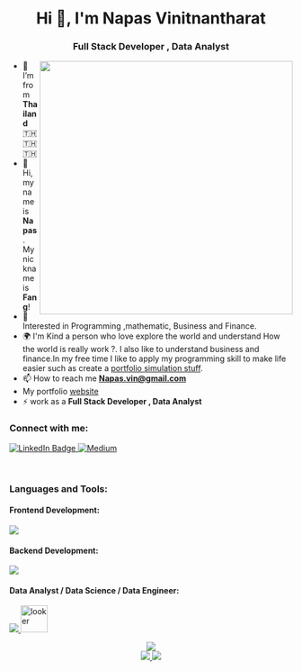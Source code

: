 <h1 align="center">Hi 👋, I'm Napas Vinitnantharat</h1>
<h3 align="center">Full Stack Developer , Data Analyst</h3>
<img align="right" src="https://camo.githubusercontent.com/c1dcb74cc1c1835b1d716f5051499a2814c683c806b15f04b0eba492863703e9/68747470733a2f2f63646e2e6472696262626c652e636f6d2f75736572732f3733303730332f73637265656e73686f74732f363538313234332f6176656e746f2e676966" width="450">


- 🌱 I’m from **Thailand** 🇹🇭 🇹🇭 🇹🇭
- 👋 Hi, my name is **Napas** . My nickname is **Fang**!
- 🤔 Interested in Programming ,mathematic, Business and Finance. 
- 🌍 I'm Kind a person who love explore the world and understand How the world is really work ?. I also like to understand business and finance.In my free time I like to apply my programming skill to make life easier such as create a [portfolio simulation stuff](https://github.com/Nas-virat/SPFNA-stock-idea).
- 📫 How to reach me **Napas.vin@gmail.com**
- My portfolio [website](https://napasvin.vercel.app/)
- ⚡ work as a **Full Stack Developer , Data Analyst**

<h3 align="left">Connect with me:</h3>

<a href="https://www.linkedin.com/in/napas-vinitnantharat-483467202/">
  <img src="https://img.shields.io/badge/LinkedIn-blue?style=for-the-badge&logo=linkedin&logoColor=white" alt="LinkedIn Badge"/>
</a>
<a href="https://medium.com/@napas.vin">
  <img src="https://img.shields.io/badge/Medium-12100E?style=for-the-badge&logo=medium&logoColor=white" alt="Medium"/>
</a>
<br/>
<p align="left">
</p>
<br/>
<h3 align="left">Languages and Tools:</h3>

<h4 align="left">Frontend Development:</h4>
<p align="left">
  <a href="https://skillicons.dev">
    <img src="https://skillicons.dev/icons?i=js,ts,html,css,tailwind,materialui,bootstrap,figma,react,nextjs,vue," />
  </a>
</p>

<h4 align="left">Backend Development:</h4>
<p align="left">
  <a href="https://skillicons.dev">
    <img src="https://skillicons.dev/icons?i=linux,bash,go,java,spring,nodejs,express,mongodb,mysql,postgres,redis,docker,git,postman" />
  </a>
</p>


<h4 align="left"> Data Analyst / Data Science / Data Engineer:</h4>
<p align="left">
  <a href="https://skillicons.dev">
    <img src="https://skillicons.dev/icons?i=py,r,tensorflow,selenium" />
  </a>
  <a href="https://lookerstudio.google.com/" target="_blank"> <img src="https://www.svgrepo.com/show/354012/looker-icon.svg" alt="looker"  style="height: 3rem"/> </a>
</p>


<div align="center">
  <a href="https://github.com/Nas-virat">
    <img src="http://github-profile-summary-cards.vercel.app/api/cards/profile-details?username=Nas-virat&theme=apprentice" />
  </a>
  
</div>

<div align="center">
  <a href="https://github.com/Nas-virat">
    <img src="http://github-profile-summary-cards.vercel.app/api/cards/stats?username=Nas-virat&theme=apprentice" />
    <img src="http://github-profile-summary-cards.vercel.app/api/cards/most-commit-language?username=Nas-virat&theme=apprentice" />
  </a>
</div>


